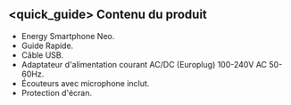 ## <quick_guide> Contenu du produit

* Energy Smartphone Neo.
* Guide Rapide.
* Câble USB.
* Adaptateur d'alimentation courant AC/DC (Europlug) 100-240V AC 50-60Hz.
* Écouteurs avec microphone inclut.
* Protection d'écran.

